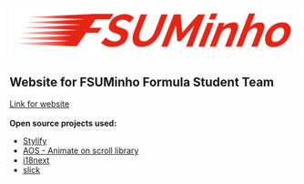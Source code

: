 ![Logo_red](https://github.com/FSUMinho/website/blob/main/imgs/logo_red.png)
<br>
## Website for FSUMinho Formula Student Team
[Link for website](https://FSUMinho.github.io/website/)
<br>
<br>
**Open source projects used:** <br>
- [Stylify](https://github.com/stylify)
- [AOS - Animate on scroll library](https://github.com/michalsnik/aos)
- [i18next](https://github.com/i18next/i18next)
- [slick](https://github.com/kenwheeler/slick/)
